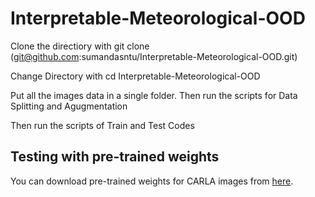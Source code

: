 # Interpretable-Meteorological-OOD
Clone the directiory with git clone (git@github.com:sumandasntu/Interpretable-Meteorological-OOD.git)

Change Directory with cd Interpretable-Meteorological-OOD

Put all the images data in a single folder. Then run the scripts for Data Splitting and Agugmentation

Then run the scripts of Train and Test Codes

## Testing with pre-trained weights
You can download pre-trained weights for CARLA images from [here](https://entuedu-my.sharepoint.com/:u:/g/personal/suman_das_staff_main_ntu_edu_sg/EVfJq4sMu1RCvw4dspf0efwB8uz0sGxdJa79yL9Gm6_Z4Q?e=D3KzFr).


